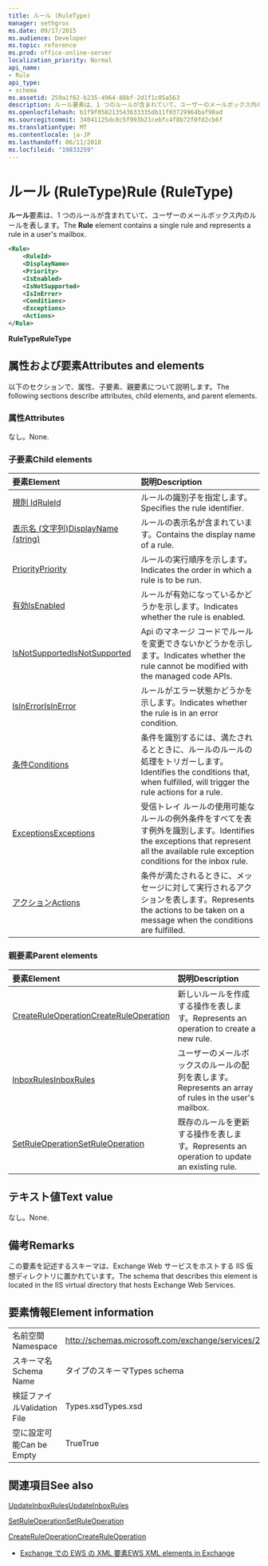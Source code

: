 ```yaml
---
title: ルール (RuleType)
manager: sethgros
ms.date: 09/17/2015
ms.audience: Developer
ms.topic: reference
ms.prod: office-online-server
localization_priority: Normal
api_name:
- Rule
api_type:
- schema
ms.assetid: 259a1f62-b235-4964-88bf-2d1f1c05a563
description: ルール要素は、1 つのルールが含まれていて、ユーザーのメールボックス内のルールを表します。
ms.openlocfilehash: b1f9f058213543633335db11f03729964baf98ad
ms.sourcegitcommit: 34041125dc8c5f993b21cebfc4f8b72f0fd2cb6f
ms.translationtype: MT
ms.contentlocale: ja-JP
ms.lasthandoff: 06/11/2018
ms.locfileid: "19833259"
---
```

# <a name="rule-ruletype"></a><span data-ttu-id="948bb-103">ルール (RuleType)</span><span class="sxs-lookup"><span data-stu-id="948bb-103">Rule (RuleType)</span></span>

<span data-ttu-id="948bb-104">**ルール**要素は、1 つのルールが含まれていて、ユーザーのメールボックス内のルールを表します。</span><span class="sxs-lookup"><span data-stu-id="948bb-104">The **Rule** element contains a single rule and represents a rule in a user's mailbox.</span></span> 
  
```XML
<Rule>
    <RuleId>
    <DisplayName>
    <Priority>
    <IsEnabled>
    <IsNotSupported>
    <IsInError>
    <Conditions>
    <Exceptions>
    <Actions>
</Rule>
```

 <span data-ttu-id="948bb-105">**RuleType**</span><span class="sxs-lookup"><span data-stu-id="948bb-105">**RuleType**</span></span>
## <a name="attributes-and-elements"></a><span data-ttu-id="948bb-106">属性および要素</span><span class="sxs-lookup"><span data-stu-id="948bb-106">Attributes and elements</span></span>

<span data-ttu-id="948bb-107">以下のセクションで、属性、子要素、親要素について説明します。</span><span class="sxs-lookup"><span data-stu-id="948bb-107">The following sections describe attributes, child elements, and parent elements.</span></span>
  
### <a name="attributes"></a><span data-ttu-id="948bb-108">属性</span><span class="sxs-lookup"><span data-stu-id="948bb-108">Attributes</span></span>

<span data-ttu-id="948bb-109">なし。</span><span class="sxs-lookup"><span data-stu-id="948bb-109">None.</span></span>
  
### <a name="child-elements"></a><span data-ttu-id="948bb-110">子要素</span><span class="sxs-lookup"><span data-stu-id="948bb-110">Child elements</span></span>

|<span data-ttu-id="948bb-111">**要素**</span><span class="sxs-lookup"><span data-stu-id="948bb-111">**Element**</span></span>|<span data-ttu-id="948bb-112">**説明**</span><span class="sxs-lookup"><span data-stu-id="948bb-112">**Description**</span></span>|
|:-----|:-----|
|[<span data-ttu-id="948bb-113">規則 Id</span><span class="sxs-lookup"><span data-stu-id="948bb-113">RuleId</span></span>](ruleid.md) <br/> |<span data-ttu-id="948bb-114">ルールの識別子を指定します。</span><span class="sxs-lookup"><span data-stu-id="948bb-114">Specifies the rule identifier.</span></span>  <br/> |
|[<span data-ttu-id="948bb-115">表示名 (文字列)</span><span class="sxs-lookup"><span data-stu-id="948bb-115">DisplayName (string)</span></span>](displayname-string.md) <br/> |<span data-ttu-id="948bb-116">ルールの表示名が含まれています。</span><span class="sxs-lookup"><span data-stu-id="948bb-116">Contains the display name of a rule.</span></span>  <br/> |
|[<span data-ttu-id="948bb-117">Priority</span><span class="sxs-lookup"><span data-stu-id="948bb-117">Priority</span></span>](priority.md) <br/> |<span data-ttu-id="948bb-118">ルールの実行順序を示します。</span><span class="sxs-lookup"><span data-stu-id="948bb-118">Indicates the order in which a rule is to be run.</span></span>  <br/> |
|[<span data-ttu-id="948bb-119">有効</span><span class="sxs-lookup"><span data-stu-id="948bb-119">IsEnabled</span></span>](isenabled.md) <br/> |<span data-ttu-id="948bb-120">ルールが有効になっているかどうかを示します。</span><span class="sxs-lookup"><span data-stu-id="948bb-120">Indicates whether the rule is enabled.</span></span>  <br/> |
|[<span data-ttu-id="948bb-121">IsNotSupported</span><span class="sxs-lookup"><span data-stu-id="948bb-121">IsNotSupported</span></span>](isnotsupported.md) <br/> |<span data-ttu-id="948bb-122">Api のマネージ コードでルールを変更できないかどうかを示します。</span><span class="sxs-lookup"><span data-stu-id="948bb-122">Indicates whether the rule cannot be modified with the managed code APIs.</span></span>  <br/> |
|[<span data-ttu-id="948bb-123">IsInError</span><span class="sxs-lookup"><span data-stu-id="948bb-123">IsInError</span></span>](isinerror.md) <br/> |<span data-ttu-id="948bb-124">ルールがエラー状態かどうかを示します。</span><span class="sxs-lookup"><span data-stu-id="948bb-124">Indicates whether the rule is in an error condition.</span></span>  <br/> |
|[<span data-ttu-id="948bb-125">条件</span><span class="sxs-lookup"><span data-stu-id="948bb-125">Conditions</span></span>](conditions.md) <br/> |<span data-ttu-id="948bb-126">条件を識別するには、満たされるとときに、ルールのルールの処理をトリガーします。</span><span class="sxs-lookup"><span data-stu-id="948bb-126">Identifies the conditions that, when fulfilled, will trigger the rule actions for a rule.</span></span>  <br/> |
|[<span data-ttu-id="948bb-127">Exceptions</span><span class="sxs-lookup"><span data-stu-id="948bb-127">Exceptions</span></span>](exceptions.md) <br/> |<span data-ttu-id="948bb-128">受信トレイ ルールの使用可能なルールの例外条件をすべてを表す例外を識別します。</span><span class="sxs-lookup"><span data-stu-id="948bb-128">Identifies the exceptions that represent all the available rule exception conditions for the inbox rule.</span></span>  <br/> |
|[<span data-ttu-id="948bb-129">アクション</span><span class="sxs-lookup"><span data-stu-id="948bb-129">Actions</span></span>](actions.md) <br/> |<span data-ttu-id="948bb-130">条件が満たされるときに、メッセージに対して実行されるアクションを表します。</span><span class="sxs-lookup"><span data-stu-id="948bb-130">Represents the actions to be taken on a message when the conditions are fulfilled.</span></span>  <br/> |
   
### <a name="parent-elements"></a><span data-ttu-id="948bb-131">親要素</span><span class="sxs-lookup"><span data-stu-id="948bb-131">Parent elements</span></span>

|<span data-ttu-id="948bb-132">**要素**</span><span class="sxs-lookup"><span data-stu-id="948bb-132">**Element**</span></span>|<span data-ttu-id="948bb-133">**説明**</span><span class="sxs-lookup"><span data-stu-id="948bb-133">**Description**</span></span>|
|:-----|:-----|
|[<span data-ttu-id="948bb-134">CreateRuleOperation</span><span class="sxs-lookup"><span data-stu-id="948bb-134">CreateRuleOperation</span></span>](createruleoperation.md) <br/> |<span data-ttu-id="948bb-135">新しいルールを作成する操作を表します。</span><span class="sxs-lookup"><span data-stu-id="948bb-135">Represents an operation to create a new rule.</span></span>  <br/> |
|[<span data-ttu-id="948bb-136">InboxRules</span><span class="sxs-lookup"><span data-stu-id="948bb-136">InboxRules</span></span>](inboxrules.md) <br/> |<span data-ttu-id="948bb-137">ユーザーのメールボックスのルールの配列を表します。</span><span class="sxs-lookup"><span data-stu-id="948bb-137">Represents an array of rules in the user's mailbox.</span></span>  <br/> |
|[<span data-ttu-id="948bb-138">SetRuleOperation</span><span class="sxs-lookup"><span data-stu-id="948bb-138">SetRuleOperation</span></span>](setruleoperation.md) <br/> |<span data-ttu-id="948bb-139">既存のルールを更新する操作を表します。</span><span class="sxs-lookup"><span data-stu-id="948bb-139">Represents an operation to update an existing rule.</span></span>  <br/> |
   
## <a name="text-value"></a><span data-ttu-id="948bb-140">テキスト値</span><span class="sxs-lookup"><span data-stu-id="948bb-140">Text value</span></span>

<span data-ttu-id="948bb-141">なし。</span><span class="sxs-lookup"><span data-stu-id="948bb-141">None.</span></span>
  
## <a name="remarks"></a><span data-ttu-id="948bb-142">備考</span><span class="sxs-lookup"><span data-stu-id="948bb-142">Remarks</span></span>

<span data-ttu-id="948bb-143">この要素を記述するスキーマは、Exchange Web サービスをホストする IIS 仮想ディレクトリに置かれています。</span><span class="sxs-lookup"><span data-stu-id="948bb-143">The schema that describes this element is located in the IIS virtual directory that hosts Exchange Web Services.</span></span>
  
## <a name="element-information"></a><span data-ttu-id="948bb-144">要素情報</span><span class="sxs-lookup"><span data-stu-id="948bb-144">Element information</span></span>

|||
|:-----|:-----|
|<span data-ttu-id="948bb-145">名前空間</span><span class="sxs-lookup"><span data-stu-id="948bb-145">Namespace</span></span>  <br/> |http://schemas.microsoft.com/exchange/services/2006/types  <br/> |
|<span data-ttu-id="948bb-146">スキーマ名</span><span class="sxs-lookup"><span data-stu-id="948bb-146">Schema Name</span></span>  <br/> |<span data-ttu-id="948bb-147">タイプのスキーマ</span><span class="sxs-lookup"><span data-stu-id="948bb-147">Types schema</span></span>  <br/> |
|<span data-ttu-id="948bb-148">検証ファイル</span><span class="sxs-lookup"><span data-stu-id="948bb-148">Validation File</span></span>  <br/> |<span data-ttu-id="948bb-149">Types.xsd</span><span class="sxs-lookup"><span data-stu-id="948bb-149">Types.xsd</span></span>  <br/> |
|<span data-ttu-id="948bb-150">空に設定可能</span><span class="sxs-lookup"><span data-stu-id="948bb-150">Can be Empty</span></span>  <br/> |<span data-ttu-id="948bb-151">True</span><span class="sxs-lookup"><span data-stu-id="948bb-151">True</span></span>  <br/> |
   
## <a name="see-also"></a><span data-ttu-id="948bb-152">関連項目</span><span class="sxs-lookup"><span data-stu-id="948bb-152">See also</span></span>



[<span data-ttu-id="948bb-153">UpdateInboxRules</span><span class="sxs-lookup"><span data-stu-id="948bb-153">UpdateInboxRules</span></span>](updateinboxrules.md)
  
[<span data-ttu-id="948bb-154">SetRuleOperation</span><span class="sxs-lookup"><span data-stu-id="948bb-154">SetRuleOperation</span></span>](setruleoperation.md)
  
[<span data-ttu-id="948bb-155">CreateRuleOperation</span><span class="sxs-lookup"><span data-stu-id="948bb-155">CreateRuleOperation</span></span>](createruleoperation.md)


- [<span data-ttu-id="948bb-156">Exchange での EWS の XML 要素</span><span class="sxs-lookup"><span data-stu-id="948bb-156">EWS XML elements in Exchange</span></span>](ews-xml-elements-in-exchange.md)

